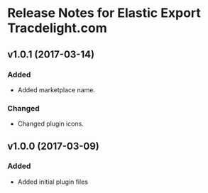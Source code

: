 # Release Notes for Elastic Export Tracdelight.com

## v1.0.1 (2017-03-14)

### Added
- Added marketplace name.

### Changed
- Changed plugin icons.

## v1.0.0 (2017-03-09)
 
### Added
- Added initial plugin files